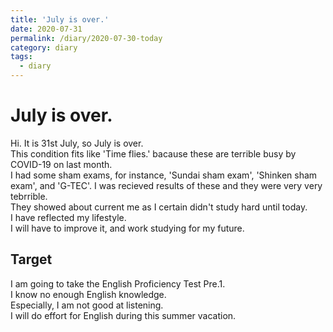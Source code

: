 ```yaml
---
title: 'July is over.'
date: 2020-07-31
permalink: /diary/2020-07-30-today
category: diary
tags:
  - diary
---
```


# July is over.

Hi. It is 31st July, so July is over.  
This condition fits like 'Time flies.' bacause these are terrible busy by COVID-19 on last month.  
I had some sham exams, for instance, 'Sundai sham exam', 'Shinken sham exam', and 'G-TEC'. I was recieved results of these and they were very very tebrrible.  
They showed about current me as I certain didn't study hard until today.  
I have reflected my lifestyle.  
I will have to improve it, and work studying for my future.  

## Target
I am going to take the English Proficiency Test Pre.1.  
I know no enough English knowledge.  
Especially, I am not good at listening.  
I will do effort for English during this summer vacation.  
